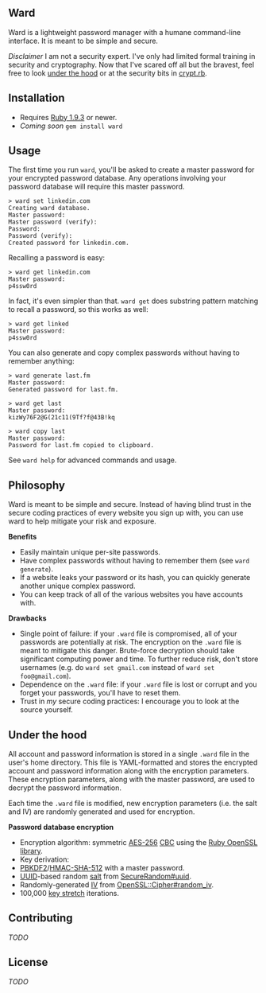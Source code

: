 ## Ward

Ward is a lightweight password manager with a humane command-line interface. It is meant to be simple and secure.

*Disclaimer* I am not a security expert. I've only had limited formal training in security and cryptography.
Now that I've scared off all but the bravest, feel free to look [under the hood](#under-the-hood) or
at the security bits in [crypt.rb](crypt.rb).

## Installation

* Requires [Ruby 1.9.3](http://www.ruby-lang.org/en/downloads/) or newer.
* *Coming soon* `gem install ward`

## Usage

The first time you run `ward`, you'll be asked to create a master password for your encrypted password database.
Any operations involving your password database will require this master password.

    > ward set linkedin.com
    Creating ward database.
    Master password:
    Master password (verify):
    Password:
    Password (verify):
    Created password for linkedin.com.

Recalling a password is easy:

    > ward get linkedin.com
    Master password:
    p4ssw0rd
    
In fact, it's even simpler than that. `ward get` does substring pattern matching to recall a password, so this works as well:

    > ward get linked
    Master password:
    p4ssw0rd

You can also generate and copy complex passwords without having to remember anything:

    > ward generate last.fm
    Master password:
    Generated password for last.fm.

    > ward get last
    Master password:
    kizWy76F2@G(21c11(9Tf?f@43B!kq

    > ward copy last
    Master password:
    Password for last.fm copied to clipboard.
    
See `ward help` for advanced commands and usage.

## Philosophy

Ward is meant to be simple and secure. Instead of having blind trust in the secure coding practices
of every website you sign up with, you can use ward to help mitigate your risk and exposure.

**Benefits**
* Easily maintain unique per-site passwords.
* Have complex passwords without having to remember them (see `ward generate`).
* If a website leaks your password or its hash, you can quickly generate another unique complex password.
* You can keep track of all of the various websites you have accounts with.

**Drawbacks**
* Single point of failure: if your `.ward` file is compromised, all of your passwords are potentially at risk.
  The encryption on the `.ward` file is meant to mitigate this danger. Brute-force decryption should take significant
  computing power and time. To further reduce risk, don't store usernames (e.g. do `ward set gmail.com` instead of `ward set foo@gmail.com`).
* Dependence on the `.ward` file: if your `.ward` file is lost or corrupt and you forget your passwords, you'll have to reset them.
* Trust in *my* secure coding practices: I encourage you to look at the source yourself.

## Under the hood

All account and password information is stored in a single `.ward` file in the user's home directory. This file is
YAML-formatted and stores the encrypted account and password information along with the encryption parameters.
These encryption parameters, along with the master password, are used to decrypt the password information.

Each time the `.ward` file is modified, new encryption parameters (i.e. the salt and IV) are randomly generated
and used for encryption.

**Password database encryption**
* Encryption algorithm: symmetric [AES-256](http://en.wikipedia.org/wiki/Advanced_Encryption_Standard)
  [CBC](http://en.wikipedia.org/wiki/Block_cipher_modes_of_operation#Cipher-block_chaining_.28CBC.29)
  using the [Ruby OpenSSL library](http://www.ruby-doc.org/stdlib-1.9.3/libdoc/openssl/rdoc/index.html).
* Key derivation:
 * [PBKDF2](http://en.wikipedia.org/wiki/PBKDF2)/[HMAC-SHA-512](http://en.wikipedia.org/wiki/SHA-2) with a master password.
 * [UUID](http://en.wikipedia.org/wiki/UUID)-based random [salt](http://en.wikipedia.org/wiki/Salt_%28cryptography%29)
   from [SecureRandom#uuid](http://www.ruby-doc.org/stdlib-1.9.3/libdoc/securerandom/rdoc/SecureRandom.html#method-c-uuid).
 * Randomly-generated [IV](http://en.wikipedia.org/wiki/Initialization_vector) from [OpenSSL::Cipher#random_iv](http://www.ruby-doc.org/stdlib-1.9.3/libdoc/openssl/rdoc/OpenSSL/Cipher.html#method-i-random_iv).
 * 100,000 [key stretch](http://en.wikipedia.org/wiki/Key_stretching) iterations.

## Contributing

*TODO*

## License

*TODO*